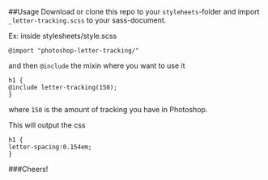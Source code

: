 ##Usage
Download or clone this repo to your  `styleheets`-folder and import `_letter-tracking.scss` to your sass-document.

Ex: inside stylesheets/style.scss
````
@import "photoshop-letter-tracking/"
````

and then `@include` the mixin where you want to use it
````
h1 {
@include letter-tracking(150);
}
````
where `150` is the amount of tracking you have in Photoshop.

This will output the css
````
h1 {
letter-spacing:0.154em;
}
````

###Cheers!